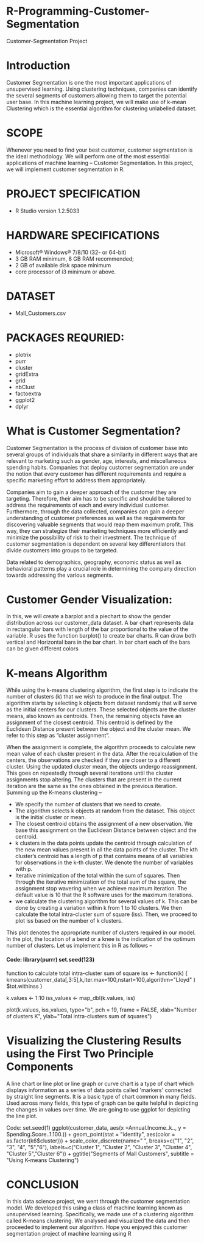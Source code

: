 # R-Programming-Customer-Segmentation
Customer-Segmentation Project
# Introduction 
Customer Segmentation is one the most important applications of unsupervised learning. Using clustering techniques, companies can identify the several segments of customers allowing them to target the potential user base. In this machine learning project, we will make use of k-mean Clustering which is the essential algorithm for clustering unlabelled dataset.
  # SCOPE 
  Whenever you need to find your best customer, customer segmentation is the ideal methodology. We will perform one of the most essential applications of machine learning – Customer Segmentation. In this project, we will implement customer segmentation in R.
  # PROJECT SPECIFICATION
  - R Studio version 1.2.5033
  # HARDWARE SPECIFICATIONS
  - Microsoft® Windows® 7/8/10 (32- or 64-bit)
  - 3 GB RAM minimum, 8 GB RAM recommended;
  - 2 GB of available disk space minimum
  - core processor of i3 minimum or above.
  # DATASET
  - Mall_Customers.csv
  # PACKAGES REQURIED:
  - plotrix
  - purr
  - cluster
  - gridExtra
  - grid
  - nbClust
  - factoextra
  - ggplot2
  - dplyr
  
# What is Customer Segmentation?
Customer Segmentation is the process of division of customer base into several groups of individuals that share a similarity in different ways that are relevant to marketing such as gender, age, interests, and miscellaneous spending habits. 
Companies that deploy customer segmentation are under the notion that every customer has different requirements and require a specific marketing effort to address them appropriately. 

Companies aim to gain a deeper approach of the customer they are targeting. Therefore, their aim has to be specific and should be tailored to address the requirements of each and every individual customer. Furthermore, through the data collected, companies can gain a deeper understanding of customer preferences as well as the requirements for discovering valuable segments that would reap them maximum profit. This way, they can strategize their marketing techniques more efficiently and minimize the possibility of risk to their investment. The technique of customer segmentation is dependent on several key differentiators that divide customers into groups to be targeted. 

Data related to demographics, geography, economic status as well as behavioral patterns play a crucial role in determining the company direction towards addressing the various segments.
# Customer Gender Visualization: 

In this, we will create a barplot and a piechart to show the gender distribution across our customer_data dataset. A bar chart represents data in rectangular bars with length of the bar proportional to the value of the variable. R uses the function barplot() to create bar charts. R can draw both vertical and Horizontal bars in the bar chart. In bar chart each of the bars can be given different colors
# K-means Algorithm
 
 While using the k-means clustering algorithm, the first step is to indicate the number of clusters (k) that we wish to produce in the final output. The algorithm starts by selecting k objects from dataset randomly that will serve as the initial centers for our clusters. These selected objects are the cluster means, also known as centroids. Then, the remaining objects have an assignment of the closest centroid. This centroid is defined by the Euclidean Distance present between the object and the cluster mean. We refer to this step as “cluster assignment”. 
  
  When the assignment is complete, the algorithm proceeds to calculate new mean value of each cluster present in the data. After the recalculation of the centers, the observations are checked if they are closer to a different cluster. Using the updated cluster mean, the objects undergo reassignment. This goes on repeatedly through several iterations until the cluster assignments stop altering. The clusters that are present in the current iteration are the same as the ones obtained in the previous iteration. Summing up the K-means clustering – 
  - We specify the number of clusters that we need to create. 
  - The algorithm selects k objects at random from the dataset. This object is the initial cluster or mean. 
  - The closest centroid obtains the assignment of a new observation. We base this assignment on the Euclidean Distance between object and the centroid. 
  - k clusters in the data points update the centroid through calculation of the new mean values present in all the data points of the cluster. The kth cluster’s centroid has a length of p that contains means of all variables for observations in the k-th cluster. We denote the number of variables with p. 
  - Iterative minimization of the total within the sum of squares. Then through the iterative minimization of the total sum of the square, the assignment stop wavering when we achieve maximum iteration. The default value is 10 that the R software uses for the maximum iterations. 
  - we calculate the clustering algorithm for several values of k. This can be done by creating a variation within k from 1 to 10 clusters. We then calculate the total intra-cluster sum of square (iss). Then, we proceed to plot iss based on the number of k clusters. 
  
  This plot denotes the appropriate number of
clusters required in our model. In the plot, the location of a bend or a knee is the indication of the optimum number of clusters. Let us implement this in R as follows –

#### Code: library(purrr) set.seed(123) 

function to calculate total intra-cluster sum of square iss <- function(k) { kmeans(customer_data[,3:5],k,iter.max=100,nstart=100,algorithm="Lloyd" )
$tot.withinss } 

k.values <- 1:10 iss_values <- map_dbl(k.values, iss) 

plot(k.values, iss_values, type="b", pch = 19, frame = FALSE, xlab="Number of clusters K", ylab="Total intra-clusters sum of squares")

# Visualizing the Clustering Results using the First Two Principle Components
A line chart or line plot or line graph or curve chart is a type of chart which displays information as a series of data points called 'markers' connected by straight line segments. It is a basic type of chart common in many fields. Used across many fields, this type of graph can be quite helpful in depicting the changes in values over time. We are going to use ggplot for depicting the line plot. 

Code: set.seed(1) ggplot(customer_data, aes(x =Annual.Income..k.., y = Spending.Score..1.100.)) + geom_point(stat = "identity", aes(color = as.factor(k6$cluster))) + scale_color_discrete(name=" ", breaks=c("1", "2", "3", "4", "5","6"), labels=c("Cluster 1", "Cluster 2", "Cluster 3", "Cluster 4", "Cluster 5","Cluster 6")) + ggtitle("Segments of Mall Customers", subtitle = "Using K-means Clustering")
 # CONCLUSION
In this data science project, we went through the customer segmentation model. We developed this using a class of machine learning known as unsupervised learning. Specifically, we made use of a clustering algorithm called K-means clustering. We analysed and visualized the data and then proceeded to implement our algorithm. Hope you enjoyed this customer segmentation project of machine learning using R

